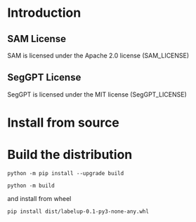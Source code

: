 # Introduction

## SAM License

SAM is licensed under the Apache 2.0 license (SAM_LICENSE)

## SegGPT License

SegGPT is licensed under the MIT license (SegGPT_LICENSE)

# Install from source

# Build the distribution


```
python -m pip install --upgrade build

python -m build
```
and install from wheel

```
pip install dist/labelup-0.1-py3-none-any.whl
```
